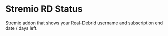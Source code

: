 # Stremio RD Status
Stremio addon that shows your Real-Debrid username and subscription end date / days left.
